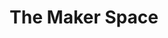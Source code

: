 ---
title: The Maker Space
cover: cover.webp
description: The Africa Makerspace Network seeks to harmonize all makerspaces in Africa under one umbrella for the purpose of growth and attaining sustainable development in Africa. 
location: South Africa
---